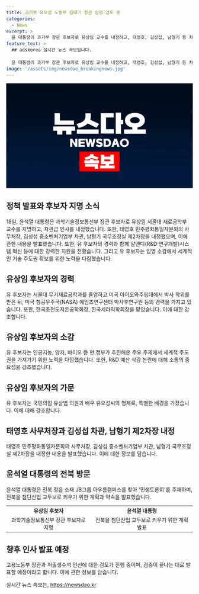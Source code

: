 ```yaml
---
title: 과기부 유오성 노동부 김태기 장관 임명 검토 중
categories:
  - News
excerpt: >
  윤 대통령이 과기부 장관 후보자로 유상임 교수를 내정하고, 태영호, 김성섭, 남형기 등 차관급 인사도 발표했다. 유 교수는 미국 NASA 연구원 출신으로 R&D 혁신과 첨단 기술 혁명을 주도할 적임자로 소개됐다. 또한, 국회의원 유상범의 동생이자 배우 유오성의 형으로서 특별한 주목을 받고 있는 인물이다. 윤 대통령은 전북에서 열린 민생토론회에서 수소특화 산단, 바이오 융복합 산업 등을 강조하며 첨단산업 교두보로서 전북의 역할을 강조했다.
feature_text: >
  ## adskorea 실시간 뉴스 속보입니다.

  윤 대통령이 과기부 장관 후보자로 유상임 교수를 내정하고, 태영호, 김성섭, 남형기 등 차관급 인사도 발표했다. 유 교수는 미국 NASA 연구원 출신으로 R&D 혁신과 첨단 기술 혁명을 주도할 적임자로 소개됐다. 또한, 국회의원 유상범의 동생이자 배우 유오성의 형으로서 특별한 주목을 받고 있는 인물이다. 윤 대통령은 전북에서 열린 민생토론회에서 수소특화 산단, 바이오 융복합 산업 등을 강조하며 첨단산업 교두보로서 전북의 역할을 강조했다.
image: '/assets/img/newsdao_breakingnews.jpg'
---
```


<p><img src="/assets/img/newsdao_breakingnews.jpg" alt="adskorea 속보" /></p>

<h2 data-ke-size="size26">정책 발표와 후보자 지명 소식</h2>

<p data-ke-size="size16">18일, 윤석열 대통령은 과학기술정보통신부 장관 후보자로 유상임 서울대 재료공학부 교수를 지명하고, 차관급 인사를 내정했습니다. 또한, 태영호 민주평화통일자문회의 사무처장, 김성섭 중소벤처기업부 차관, 남형기 국무조정실 제2차장을 내정했으며, 이에 관한 내용을 발표했습니다. 또한, 유 후보자의 경력과 함께 알앤디(R&D·연구개발)시스템 혁신 등에 대한 강력한 지원을 전했습니다. 그리고 유 후보자는 임명 소감에서 세계적인 기술 주도권 확보를 위한 노력을 다짐했습니다.</p>

<h2 data-ke-size="size24">유상임 후보자의 경력</h2>

<p data-ke-size="size16">유 후보자는 서울대 무기재료공학과를 졸업하고 미국 아이오와주립대에서 박사 학위를 받은 뒤, 미국 항공우주국(NASA) 에임즈연구센터 박사후연구원 등의 경력을 가지고 있습니다. 또한, 한국초전도저온공학회장, 한국세라믹학회장을 맡았습니다. 이에 대한 강조합니다.</p>

<h2 data-ke-size="size24">유상임 후보자의 소감</h2>

<p data-ke-size="size16">유 후보자는 인공지능, 양자, 바이오 등 현 정부가 추진해온 주요 주제에서 세계적 주도권을 가져가기 위한 노력을 다짐했습니다. 또한, R&D 예산 삭감 논란에 대해 소통의 중요성을 강조했습니다.</p>

<h2 data-ke-size="size24">유상임 후보자의 가문</h2>

<p data-ke-size="size16">유 후보자는 국민의힘 유상범 의원과 배우 유오성씨의 형제로, 특별한 배경을 가졌습니다. 이에 대해 강조합니다.</p>

<h2 data-ke-size="size24">태영호 사무처장과 김성섭 차관, 남형기 제2차장 내정</h2>

<p data-ke-size="size16">태영호 민주평화통일자문회의 사무처장, 김성섭 중소벤처기업부 차관, 남형기 국무조정실 제2차장을 내정한 내용을 발표했습니다. 이에 대한 정보를 담습니다.</p>

<h2 data-ke-size="size24">윤석열 대통령의 전북 방문</h2>

<p data-ke-size="size16">윤석열 대통령은 전북 정읍 소재 JB그룹 아우름캠퍼스를 찾아 '민생토론회'를 주재하며, 전북을 첨단산업 교두보로 키우기 위한 계획과 약속을 발표했습니다.</p>

<table>
  <tr>
    <td style="text-align: center; height: 17px;"><b>유상임 후보자</b></td>
    <td style="text-align: center; height: 17px;"><b>윤석열 대통령</b></td>
  </tr>
  <tr>
    <td style="text-align: center; height: 17px;">과학기술정보통신부 장관 후보자로 지명</td>
    <td style="text-align: center; height: 17px;">전북을 첨단산업 교두보로 키우기 위한 계획 발표</td>
  </tr>
</table>

<p><h2 data-ke-size="size24">향후 인사 발표 예정</h2></p>

<p data-ke-size="size16">고용노동부 장관과 저출생수석 인선에 대한 검토가 진행 중이며, 검증이 끝나는 대로 발표할 예정이라고 합니다. 이에 관한 정보를 담습니다.</p>
실시간 뉴스 속보는, <a href="https://newsdao.kr" rel="dofollow">https://newsdao.kr</a>


